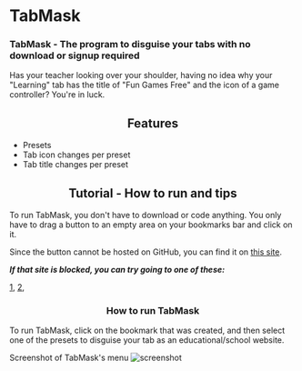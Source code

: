 # TabMask

### TabMask - The program to disguise your tabs with no download or signup required
Has your teacher looking over your shoulder, having no idea why your "Learning" tab has the title of "Fun Games Free" and the icon of a game controller? You're in luck.

<h2 align="center">Features</h2>

- Presets
- Tab icon changes per preset
- Tab title changes per preset

<h2 align="center">Tutorial - How to run and tips</h2>

To run TabMask, you don't have to download or code anything. You only have to drag a button to an empty area on your bookmarks bar and click on it.

Since the button cannot be hosted on GitHub, you can find it on [this site](https://1728.saraw25307.repl.co).

*__If that site is blocked, you can try going to one of these:__*

[1](https://1728.saraw25307.repl.co), [2](https://1728.saraw25307.repl.co), 

<h3 align="center">How to run TabMask</h3>

To run TabMask, click on the bookmark that was created, and then select one of the presets to disguise your tab as an educational/school website.

Screenshot of TabMask's menu
![screenshot](https://user-images.githubusercontent.com/131310543/234735397-d8ce74a7-2243-418e-9ec5-4a54b0bb0097.png)













